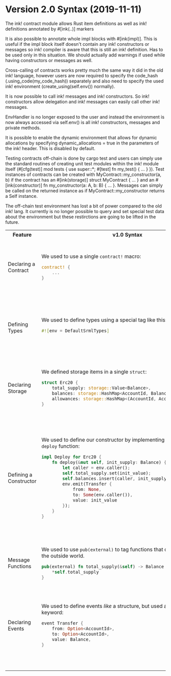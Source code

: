 # Version 2.0 Syntax (2019-11-11)


The ink! contract module allows Rust item definitions as well as ink! definitions annotated by #[ink(..)] markers





It is also possible to annotate whole impl blocks with #[ink(impl)]. This is useful if the impl block itself doesn't contain any ink! constructors or messages so ink! compiler is aware that this is still an ink! definition. Has to be used only in this situation. We should actually add warnings if used while having constructors or messages as well.


Cross-calling of contracts works pretty much the same way it did in the old ink! language, however users are now required to specify the code_hash (.using_code(my_code_hash)) separately and also need to specify the used ink! environment (create_using(self.env()) normally).

It is now possible to call ink! messages and ink! constructors. So ink! constructors allow delegation and ink! messages can easily call other ink! messages.

EnvHandler is no longer exposed to the user and instead the environment is now always accessed via self.env() is all ink! constructors, messages and private methods.

It is possible to enable the dynamic environment that allows for dynamic allocations by specifying dynamic_allocations = true in the parameters of the ink! header. This is disabled by default.

Testing contracts off-chain is done by cargo test and users can simply use the standard routines of creating unit test modules within the ink! module itself (#[cfg(test)] mod tests { use super::*; #[test] fn my_test() { ... } }). Test instances of contracts can be created with MyContract::my_constructor(a, b) if the contract has an #[ink(storage)] struct MyContract { ... } and an #[ink(constructor)] fn my_constructor(a: A, b: B) { ... }. Messages can simply be called on the returned instance as if MyContract::my_constructor returns a Self instance.

The off-chain test environment has lost a bit of power compared to the old ink! lang. It currently is no longer possible to query and set special test data about the environment but these restirctions are going to be lifted in the future.

<table>
<tr>
<th>Feature</th>
<th>v1.0 Syntax</th>
<th>v2.0 Syntax</th>
</tr>
<tr>
<td>
Declaring a Contract
</td>
<td>

We used to use a single `contract!` macro:

```rust
contract! {
	...
}
```
</td>
<td>

We now use `#[ink::contract(..)]` attribute macros on Rust modules:

```rust
#[ink::contract(version = "0.1.0")]
mod erc20 {
	...
}
```

> Note, we now require a mandatory ink! version in the header.
</td>
</tr>
<tr>
<td>
Defining Types
</td>
<td>
We used to define types using a special tag like this:

```rust
#![env = DefaultSrmlTypes]
```
</td>
<td>

This is now automatically defined in your `ink::contract` attribute, but can also be custom defined like:

```rust
#[ink::contract(version = "0.1.0", )]
```

TODO

You still have access to the custom types throughout your contract just as before.

</td>
</tr>
<tr>
<td>
Declaring Storage
</td>
<td>

We defined storage items in a single `struct`:

```rust
struct Erc20 {
	total_supply: storage::Value<Balance>,
	balances: storage::HashMap<AccountId, Balance>,
	allowances: storage::HashMap<(AccountId, AccountId), Balance>,
}
```

</td>
<td>

We just need to add the attribute `ink(storage)`:

```rust
#[ink(storage)]  // <-- This
struct Erc20 {
	total_supply: storage::Value<Balance>,
	balances: storage::HashMap<AccountId, Balance>,
	allowances: storage::HashMap<(AccountId, AccountId), Balance>,
}
```
</td>
</tr>

<tr>
<td>
Defining a Constructor
</td>
<td>

We used to define our constructor by implementing `Deploy` and the `deploy` function:

```rust
impl Deploy for Erc20 {
	fn deploy(&mut self, init_supply: Balance) {
		let caller = env.caller();
		self.total_supply.set(init_value);
		self.balances.insert(caller, init_supply);
		env.emit(Transfer {
			from: None,
			to: Some(env.caller()),
			value: init_value
		});
	}
}
```
</td>
<td>
We can now create multiple different constructors by simply creating functions with the correct tag:

```rust
impl Erc20 {
	#[ink(constructor)]
	fn new(&mut self, initial_supply: Balance) {
		let caller = self.env().caller();
		self.total_supply.set(initial_supply);
		self.balances.insert(caller, initial_supply);
		self.env().emit_event(Transferred {
			from: None,
			to: Some(caller),
			amount: initial_supply,
		});
	}
//-snip-
```

You can name them whatever you want.

> Note: We define the constructor function in the same place we define other contract functions.
</td>
</tr>
<tr>
<td>
Message Functions
</td>
<td>

We used to use `pub(external)` to tag functions that could be called by the outside world.

```rust
pub(external) fn total_supply(&self) -> Balance {
	*self.total_supply
}
```
</td>
<td>

We now simply add the attribute `ink(message)`:

```rust
#[ink(message)]
fn total_supply(&self) -> Balance {
	*self.total_supply
}
```
</td>
</tr>
<tr>
<td>
Declaring Events
</td>
<td>

We used to define events _like_ a structure, but used a custom `event` keyword:

```rust
event Transfer {
	from: Option<AccountId>,
	to: Option<AccountId>,
	value: Balance,
}
```

</td>
<td>

We now use the `ink(event)` attribute and `ink(topic)` attributes for each of the items in the event:

```rust
#[ink(event)]
struct Transferred {
	#[ink(topic)]
	from: Option<AccountId>,
	#[ink(topic)]
	to: Option<AccountId>,
	#[ink(topic)]
	amount: Balance,
}
```

</td>
</tr>
<tr>
<td>

</td>
<td>
</td>
<td>
</td>
</tr>
<tr>
<td>
</td>
<td>
</td>
<td>
</td>
</tr>
<tr>
<td>
</td>
<td>
</td>
<td>
</td>
</tr>
</table>

